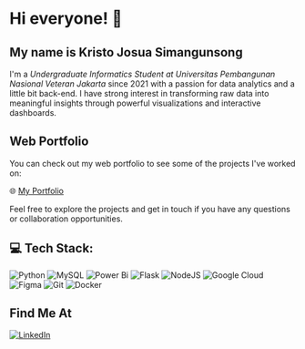 # Hi everyone! 👋

## My name is **Kristo Josua Simangunsong**

I'm a *Undergraduate Informatics Student at Universitas Pembangunan Nasional Veteran Jakarta* since 2021 with a passion for data analytics and a little bit back-end. I have strong interest in transforming raw data into meaningful insights through powerful visualizations and interactive dashboards.

## Web Portfolio

You can check out my web portfolio to see some of the projects I've worked on:

🌐 [My Portfolio](https://kristojosuas.github.io/)

Feel free to explore the projects and get in touch if you have any questions or collaboration opportunities.

## 💻 Tech Stack:
![Python](https://img.shields.io/badge/python-3670A0?style=for-the-badge&logo=python&logoColor=ffdd54) ![MySQL](https://img.shields.io/badge/mysql-4479A1.svg?style=for-the-badge&logo=mysql&logoColor=white) ![Power Bi](https://img.shields.io/badge/power_bi-F2C811?style=for-the-badge&logo=powerbi&logoColor=black) ![Flask](https://img.shields.io/badge/flask-%23000.svg?style=for-the-badge&logo=flask&logoColor=white) ![NodeJS](https://img.shields.io/badge/node.js-6DA55F?style=for-the-badge&logo=node.js&logoColor=white) ![Google Cloud](https://img.shields.io/badge/GoogleCloud-%234285F4.svg?style=for-the-badge&logo=google-cloud&logoColor=white) ![Figma](https://img.shields.io/badge/figma-%23F24E1E.svg?style=for-the-badge&logo=figma&logoColor=white) ![Git](https://img.shields.io/badge/git-%23F05033.svg?style=for-the-badge&logo=git&logoColor=white) ![Docker](https://img.shields.io/badge/docker-%230db7ed.svg?style=for-the-badge&logo=docker&logoColor=white)

## Find Me At
[![LinkedIn](https://img.shields.io/badge/LinkedIn-%230077B5.svg?logo=linkedin&logoColor=white)](https://linkedin.com/in/kristojosuas) 
